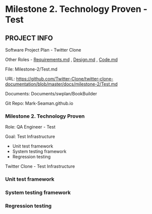 # Milestone 2. Technology Proven - Test
## PROJECT INFO
Software Project Plan - Twitter Clone

Other Roles - [Requirements.md](https://github.com/Twitter-Clone/twitter-clone-documentation/blob/master/docs/milestone-2/Requirements.md) , 
[Design.md](https://github.com/Twitter-Clone/twitter-clone-documentation/blob/master/docs/milestone-2/Design.md) , 
[Code.md](https://github.com/Twitter-Clone/twitter-clone-documentation/blob/master/docs/milestone-2/Code.md)

File: Milestone-2/Test.md

 URL: https://github.com/Twitter-Clone/twitter-clone-documentation/blob/master/docs/milestone-2/Test.md 

Documents: Documents/swplan/BookBuilder

Git Repo: Mark-Seaman.github.io

### Milestone 2. Technology Proven
Role: QA Engineer - Test

Goal: Test Infrastructure

- Unit test framework
- System testing framework
- Regression testing

Twitter Clone - Test Infrastructure
### Unit test framework
### System testing framework
### Regression testing
